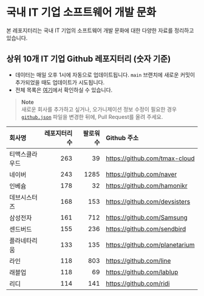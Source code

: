 # 국내 IT 기업 소프트웨어 개발 문화
본 레포지터리는 국내 IT 기업의 소프트웨어 개발 문화에 대한 다양한 자료를 정리하고 있습니다.

## 상위 10개 IT 기업 Github 레포지터리 (숫자 기준)

- 데이터는 매일 오후 1시에 자동으로 업데이트됩니다. `main` 브랜치에 새로운 커밋이 추가되었을 때도 업데이트가 시도됩니다.
- 전체 목록은 [여기](./github.md)에서 확인하실 수 있습니다.

> **Note**<br />
> 새로운 회사를 추가하고 싶거나, 오가니제이션 정보 수정이 필요한 경우 [`github.json`](./github.json) 파일을 변경한 뒤에, Pull Request를 올려 주세요.

<!-- MARKDOWN_TABLE(GITHUB): START -->

| **회사명** | **레포지터리 수** | **팔로워 수** | **Github 주소** |
|:---|---:|---:|:---|
| 티맥스클라우드 | 263 | 39 | https://github.com/tmax-cloud |
| 네이버 | 243 | 1285 | https://github.com/naver |
| 인베슘 | 178 | 32 | https://github.com/hamonikr |
| 데브시스터즈 | 168 | 153 | https://github.com/devsisters |
| 삼성전자 | 161 | 712 | https://github.com/Samsung |
| 센드버드 | 155 | 236 | https://github.com/sendbird |
| 플라네타리움 | 133 | 135 | https://github.com/planetarium |
| 라인 | 118 | 803 | https://github.com/line |
| 래블업 | 118 | 69 | https://github.com/lablup |
| 리디 | 114 | 141 | https://github.com/ridi |

<!-- MARKDOWN_TABLE(GITHUB): END -->
